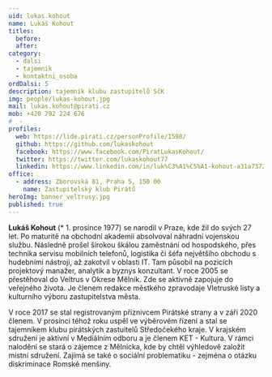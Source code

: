 ```yaml
---
uid: lukas.kohout
name: Lukáš Kohout
titles:
  before:
  after: 
category:
  - dalsi
  - tajemnik
  - kontaktni_osoba
ordDalsi: 5
description: tajemník klubu zastupitelů SčK
img: people/lukas-kohout.jpg
mail: lukas.kohout@pirati.cz
mob: +420 792 224 676
#  - 
profiles:
  web: https://lide.pirati.cz/personProfile/1598/
  github: https://github.com/lukaskohout
  facebook: https://www.facebook.com/PiratLukasKohout/
  twitter: https://twitter.com/lukaskohout77
  linkedin: https://www.linkedin.com/in/luk%C3%A1%C5%A1-kohout-a31a7372/
office:
  - address: Zborovská 81, Praha 5, 150 00
    name: Zastupitelský klub Pirátů 
heroImg: banner_veltrusy.jpg
published: true
---
```


**Lukáš Kohout** (* 1. prosince 1977) se narodil v Praze, kde žil do svých 27 let. Po maturitě na obchodní akademii absolvoval náhradní vojenskou službu. 
Následně prošel širokou škálou zaměstnání od hospodského, přes technika servisu mobilních telefonů, logistika či šéfa největšího obchodu s hudebními nástroji, 
až zakotvil v oblasti IT. Tam působil na pozicích projektový manažer, analytik a byznys konzultant. V roce 2005 se přestěhoval do Veltrus v Okrese Mělník. 
Zde se aktivně zapojuje do veřejného života. Je členem redakce městkého zpravodaje Vletruské listy a kulturního výboru zastupitelstva města. 

V roce 2017 se stal registrovaným příznivcem Pirátské strany a v září 2020 členem. V prosinci téhož roku uspěl ve výběrovém řízení a stal se tajemníkem klubu pirátských 
zastuitelů Středočekého kraje. V krajském sdružení je aktivní v Mediálním odboru a je členem KET - Kultura. V rámci nalodění se stará o zájemce z Mělnicka, kde by chtěl 
výhledově založit místní sdružení. Zajímá se také o sociální problematiku - zejména o otázku diskriminace Romské menšiny.
